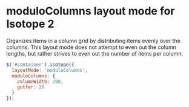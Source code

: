 # moduloColumns layout mode for Isotope 2

Organizes items in a column grid by distributing items evenly over the columns. This layout mode does not
attempt to even out the column lengths, but rather strives to even out the number of items per column.

``` js
$('#container').isotope({
  layoutMode: 'moduloColumns',
  moduloColumns: {
    columnWidth: 200,
    gutter: 20
  }
});
```

